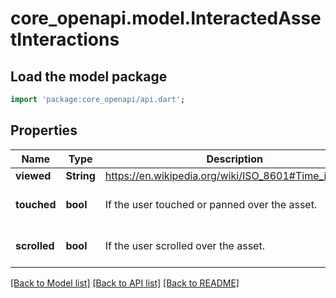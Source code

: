 # core_openapi.model.InteractedAssetInteractions

## Load the model package
```dart
import 'package:core_openapi/api.dart';
```

## Properties
Name | Type | Description | Notes
------------ | ------------- | ------------- | -------------
**viewed** | **String** | https://en.wikipedia.org/wiki/ISO_8601#Time_intervals | 
**touched** | **bool** | If the user touched or panned over the asset. | [optional] [default to false]
**scrolled** | **bool** | If the user scrolled over the asset. | [optional] [default to false]

[[Back to Model list]](../README.md#documentation-for-models) [[Back to API list]](../README.md#documentation-for-api-endpoints) [[Back to README]](../README.md)


